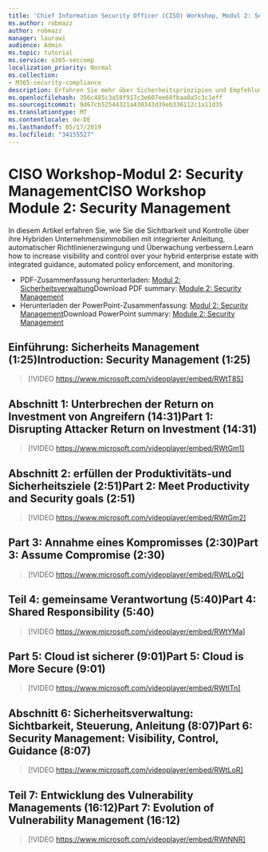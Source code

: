```yaml
---
title: 'Chief Information Security Officer (CISO) Workshop, Modul 2: Security Management'
ms.author: robmazz
author: robmazz
manager: laurawi
audience: Admin
ms.topic: tutorial
ms.service: o365-seccomp
localization_priority: Normal
ms.collection:
- M365-security-compliance
description: Erfahren Sie mehr über Sicherheitsprinzipien und Empfehlungen für die Modernisierung der Sicherheit in Ihrer Organisation.
ms.openlocfilehash: 356c485c3a58f917c3e607ee68fbaa0a5c3c1eff
ms.sourcegitcommit: 9d67cb52544321a430343d39eb336112c1a11d35
ms.translationtype: MT
ms.contentlocale: de-DE
ms.lasthandoff: 05/17/2019
ms.locfileid: "34155527"
---
```

# <a name="ciso-workshop-module-2-security-management"></a><span data-ttu-id="a5cff-103">CISO Workshop-Modul 2: Security Management</span><span class="sxs-lookup"><span data-stu-id="a5cff-103">CISO Workshop Module 2: Security Management</span></span> 

<span data-ttu-id="a5cff-104">In diesem Artikel erfahren Sie, wie Sie die Sichtbarkeit und Kontrolle über ihre Hybriden Unternehmensimmobilien mit integrierter Anleitung, automatischer Richtlinienerzwingung und Überwachung verbessern.</span><span class="sxs-lookup"><span data-stu-id="a5cff-104">Learn how to increase visibility and control over your hybrid enterprise estate with integrated guidance, automated policy enforcement, and monitoring.</span></span>

- <span data-ttu-id="a5cff-105">PDF-Zusammenfassung herunterladen: [Modul 2: Sicherheitsverwaltung](media/ciso-workshop-2-security-management.pdf)</span><span class="sxs-lookup"><span data-stu-id="a5cff-105">Download PDF summary: [Module 2: Security Management](media/ciso-workshop-2-security-management.pdf)</span></span>
- <span data-ttu-id="a5cff-106">Herunterladen der PowerPoint-Zusammenfassung: [Modul 2: Security Management](https://docs.microsoft.com/office365/securitycompliance/media/ciso-workshop-2-security-management.pptx)</span><span class="sxs-lookup"><span data-stu-id="a5cff-106">Download PowerPoint summary: [Module 2: Security Management](https://docs.microsoft.com/office365/securitycompliance/media/ciso-workshop-2-security-management.pptx)</span></span>

## <a name="introduction-security-management-125"></a><span data-ttu-id="a5cff-107">Einführung: Sicherheits Management (1:25)</span><span class="sxs-lookup"><span data-stu-id="a5cff-107">Introduction: Security Management (1:25)</span></span>

> [!VIDEO https://www.microsoft.com/videoplayer/embed/RWtT8S]

## <a name="part-1-disrupting-attacker-return-on-investment-1431"></a><span data-ttu-id="a5cff-108">Abschnitt 1: Unterbrechen der Return on Investment von Angreifern (14:31)</span><span class="sxs-lookup"><span data-stu-id="a5cff-108">Part 1: Disrupting Attacker Return on Investment (14:31)</span></span>

> [!VIDEO https://www.microsoft.com/videoplayer/embed/RWtGm1]

## <a name="part-2-meet-productivity-and-security-goals-251"></a><span data-ttu-id="a5cff-109">Abschnitt 2: erfüllen der Produktivitäts-und Sicherheitsziele (2:51)</span><span class="sxs-lookup"><span data-stu-id="a5cff-109">Part 2: Meet Productivity and Security goals (2:51)</span></span>

> [!VIDEO https://www.microsoft.com/videoplayer/embed/RWtGm2]

## <a name="part-3-assume-compromise-230"></a><span data-ttu-id="a5cff-110">Part 3: Annahme eines Kompromisses (2:30)</span><span class="sxs-lookup"><span data-stu-id="a5cff-110">Part 3: Assume Compromise (2:30)</span></span>

> [!VIDEO https://www.microsoft.com/videoplayer/embed/RWtLoQ]

## <a name="part-4-shared-responsibility-540"></a><span data-ttu-id="a5cff-111">Teil 4: gemeinsame Verantwortung (5:40)</span><span class="sxs-lookup"><span data-stu-id="a5cff-111">Part 4: Shared Responsibility (5:40)</span></span>

> [!VIDEO https://www.microsoft.com/videoplayer/embed/RWtYMa]

## <a name="part-5-cloud-is-more-secure-901"></a><span data-ttu-id="a5cff-112">Part 5: Cloud ist sicherer (9:01)</span><span class="sxs-lookup"><span data-stu-id="a5cff-112">Part 5: Cloud is More Secure (9:01)</span></span>

> [!VIDEO https://www.microsoft.com/videoplayer/embed/RWtITn]

## <a name="part-6-security-management-visibility-control-guidance-807"></a><span data-ttu-id="a5cff-113">Abschnitt 6: Sicherheitsverwaltung: Sichtbarkeit, Steuerung, Anleitung (8:07)</span><span class="sxs-lookup"><span data-stu-id="a5cff-113">Part 6: Security Management: Visibility, Control, Guidance (8:07)</span></span>

> [!VIDEO https://www.microsoft.com/videoplayer/embed/RWtLoR]

## <a name="part-7-evolution-of-vulnerability-management-1612"></a><span data-ttu-id="a5cff-114">Teil 7: Entwicklung des Vulnerability Managements (16:12)</span><span class="sxs-lookup"><span data-stu-id="a5cff-114">Part 7: Evolution of Vulnerability Management (16:12)</span></span>

> [!VIDEO https://www.microsoft.com/videoplayer/embed/RWtNNR]